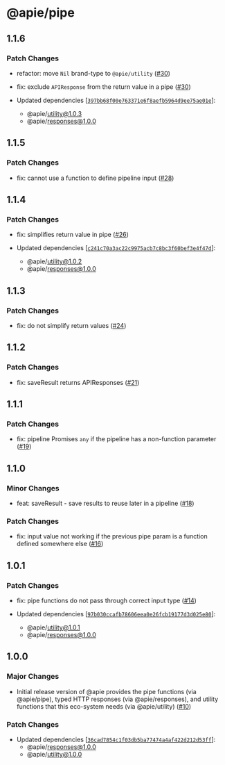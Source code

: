 # @apie/pipe

## 1.1.6

### Patch Changes

- refactor: move `Nil` brand-type to `@apie/utility` ([#30](https://github.com/Refzlund/apie-monorepo/pull/30))

- fix: exclude `APIResponse` from the return value in a pipe ([#30](https://github.com/Refzlund/apie-monorepo/pull/30))

- Updated dependencies [[`397bb68f00e763371e6f8aefb5964d9ee75ae01e`](https://github.com/Refzlund/apie-monorepo/commit/397bb68f00e763371e6f8aefb5964d9ee75ae01e)]:
  - @apie/utility@1.0.3
  - @apie/responses@1.0.0

## 1.1.5

### Patch Changes

- fix: cannot use a function to define pipeline input ([#28](https://github.com/Refzlund/apie-monorepo/pull/28))

## 1.1.4

### Patch Changes

- fix: simplifies return value in pipe ([#26](https://github.com/Refzlund/apie-monorepo/pull/26))

- Updated dependencies [[`c241c70a3ac22c9975acb7c8bc3f60bef3e4f47d`](https://github.com/Refzlund/apie-monorepo/commit/c241c70a3ac22c9975acb7c8bc3f60bef3e4f47d)]:
  - @apie/utility@1.0.2
  - @apie/responses@1.0.0

## 1.1.3

### Patch Changes

- fix: do not simplify return values ([#24](https://github.com/Refzlund/apie-monorepo/pull/24))

## 1.1.2

### Patch Changes

- fix: saveResult returns APIResponses ([#21](https://github.com/Refzlund/apie-monorepo/pull/21))

## 1.1.1

### Patch Changes

- fix: pipeline Promises `any` if the pipeline has a non-function parameter ([#19](https://github.com/Refzlund/apie-monorepo/pull/19))

## 1.1.0

### Minor Changes

- feat: saveResult - save results to reuse later in a pipeline ([#18](https://github.com/Refzlund/apie-monorepo/pull/18))

### Patch Changes

- fix: input value not working if the previous pipe param is a function defined somewhere else ([#16](https://github.com/Refzlund/apie-monorepo/pull/16))

## 1.0.1

### Patch Changes

- fix: pipe functions do not pass through correct input type ([#14](https://github.com/Refzlund/apie-monorepo/pull/14))

- Updated dependencies [[`97b030ccafb78606eea0e26fcb19177d3d025e80`](https://github.com/Refzlund/apie-monorepo/commit/97b030ccafb78606eea0e26fcb19177d3d025e80)]:
  - @apie/utility@1.0.1
  - @apie/responses@1.0.0

## 1.0.0

### Major Changes

- Initial release version of @apie provides the pipe functions (via @apie/pipe), typed HTTP responses (via @apie/responses), and utility functions that this eco-system needs (via @apie/utility) ([#10](https://github.com/Refzlund/apie-monorepo/pull/10))

### Patch Changes

- Updated dependencies [[`36cad7854c1f03db5ba77474a4af422d212d53ff`](https://github.com/Refzlund/apie-monorepo/commit/36cad7854c1f03db5ba77474a4af422d212d53ff)]:
  - @apie/responses@1.0.0
  - @apie/utility@1.0.0
